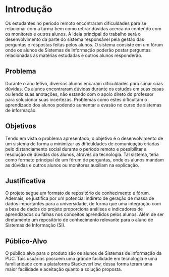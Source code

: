 # Introdução

Os estudantes no período remoto encontraram dificuldades para se relacionar com a turma bem como retirar dúvidas acerca do conteúdo com os monitores e outros alunos. A ideia principal do trabalho será o desenvolvimento da parte do sistema responsável pela gestão das perguntas e respostas feitas pelos alunos. O sistema consiste em um fórum onde os alunos de Sistemas de Informação poderão postar perguntas relacionadas às matérias estudadas e outros alunos responderão.

## Problema

Durante o ano letivo, diversos alunos encaram dificuldades para sanar suas dúvidas. Os alunos encontraram dúvidas durante os estudos em suas casas ou lendo suas anotações, não estando com o apoio direto do professor para solucionar suas incertezas. Problemas como estes dificultam o aprendizado dos alunos podendo aumentar a evasão no curso de sistemas de informação.

## Objetivos

Tendo em vista o problema apresentado, o objetivo é o desenvolvimento de um sistema de forma a minimizar as dificuldades de comunicação criadas pelo distanciamento social durante o período remoto e possibilitar a resolução de dúvidas dos alunos, através da tecnologia. Tal sistema, teria como formato principal de um fórum de perguntas, onde os alunos mandam as dúvidas e outros alunos ou monitores auxiliam na explicação.

## Justificativa

O projeto segue um formato de repositório de conhecimento e fórum. Ademais, se justifica por um potencial indireto de geração de massa de dados importantes para a universidade, de forma que uma integração com a base de dados do projeto proporciona análises e indicadores de aprendizados ou falhas nos conceitos aprendidos pelos alunos. Além de ser diretamente um repositório de conhecimento relevante para o aluno de Sistemas de Informação (SI).

## Público-Alvo

O público alvo para o produto são os alunos de Sistemas de Informação da PUC. Tais usuários possuem uma grande facilidade em tecnologia e uma familiaridade com a plataforma Stackoverflow, dessa forma teram uma maior facilidade e aceitação quanto a solução proposta.
